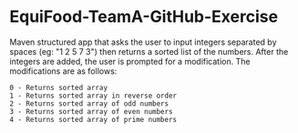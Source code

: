 # EquiFood-TeamA-GitHub-Exercise

Maven structured app that asks the user to input integers separated by spaces (eg: "1 2 5 7 3") then returns a sorted list of the numbers. After the integers are added, the user is prompted for a modification. The modifications are as follows:

    0 - Returns sorted array
    1 - Returns sorted array in reverse order
    2 - Returns sorted array of odd numbers
    3 - Returns sorted array of even numbers
    4 - Returns sorted array of prime numbers
